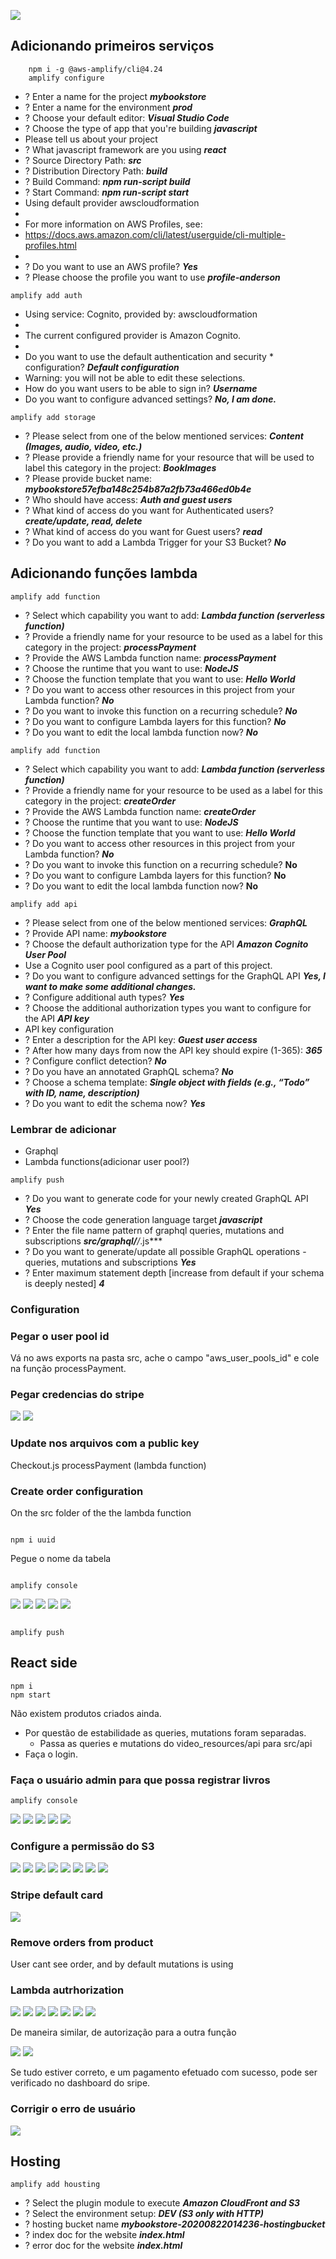 ![](docs/arc.png)

## Adicionando primeiros serviços

```shell
    npm i -g @aws-amplify/cli@4.24
    amplify configure
```


* ? Enter a name for the project ***mybookstore***
* ? Enter a name for the environment ***prod***
* ? Choose your default editor: ***Visual Studio Code***
* ? Choose the type of app that you're building ***javascript***
* Please tell us about your project
* ? What javascript framework are you using ***react***
* ? Source Directory Path:  ***src***
* ? Distribution Directory Path: ***build***
* ? Build Command:  ***npm run-script build***
* ? Start Command: ***npm run-script start***
* Using default provider  awscloudformation
* 
* For more information on AWS Profiles, see:
* https://docs.aws.amazon.com/cli/latest/userguide/cli-multiple-profiles.html
* 
* ? Do you want to use an AWS profile? ***Yes***
* ? Please choose the profile you want to use ***profile-anderson***

```shell
amplify add auth
```

* Using service: Cognito, provided by: awscloudformation
*  
*  The current configured provider is Amazon Cognito. 
*  
*  Do you want to use the default authentication and security * configuration? ***Default configuration***
*  Warning: you will not be able to edit these selections. 
*  How do you want users to be able to sign in? ***Username***
*  Do you want to configure advanced settings? ***No, I am done.***

```shell
amplify add storage
```
* ? Please select from one of the below mentioned services: ***Content (Images, audio, video, etc.)***
* ? Please provide a friendly name for your resource that will be used to label this category in the project: ***BookImages***
* ? Please provide bucket name: ***mybookstore57efba148c254b87a2fb73a466ed0b4e***
* ? Who should have access: ***Auth and guest users***
* ? What kind of access do you want for Authenticated users? ***create/update, read, delete***
* ? What kind of access do you want for Guest users? ***read***
* ? Do you want to add a Lambda Trigger for your S3 Bucket? ***No***

## Adicionando funções lambda

```shell
amplify add function
```
* ? Select which capability you want to add: ***Lambda function (serverless function)***
* ? Provide a friendly name for your resource to be used as a label for this category in the project: ***processPayment***
* ? Provide the AWS Lambda function name: ***processPayment***
* ? Choose the runtime that you want to use: ***NodeJS***
* ? Choose the function template that you want to use: ***Hello World***
* ? Do you want to access other resources in this project from your Lambda function? ***No***
* ? Do you want to invoke this function on a recurring schedule? ***No***
* ? Do you want to configure Lambda layers for this function? ***No***
* ? Do you want to edit the local lambda function now? ***No***

```shell
amplify add function
```
* ? Select which capability you want to add: ***Lambda function (serverless function)***
* ? Provide a friendly name for your resource to be used as a label for this category in the project: ***createOrder***
* ? Provide the AWS Lambda function name: ***createOrder***
* ? Choose the runtime that you want to use: ***NodeJS***
* ? Choose the function template that you want to use: ***Hello World***
* ? Do you want to access other resources in this project from your Lambda function? ***No***
* ? Do you want to invoke this function on a recurring schedule? **No**
* ? Do you want to configure Lambda layers for this function? **No**
* ? Do you want to edit the local lambda function now? **No**

```shell
amplify add api
```
* ? Please select from one of the below mentioned services: ***GraphQL***
* ? Provide API name: ***mybookstore***
* ? Choose the default authorization type for the API ***Amazon Cognito User Pool***
* Use a Cognito user pool configured as a part of this project.
* ? Do you want to configure advanced settings for the GraphQL API ***Yes, I want to make some additional changes.***
* ? Configure additional auth types? ***Yes***
* ? Choose the additional authorization types you want to configure for the API ***API key***
* API key configuration
* ? Enter a description for the API key: ***Guest user access*** 
* ? After how many days from now the API key should expire (1-365): ***365***
* ? Configure conflict detection? ***No***
* ? Do you have an annotated GraphQL schema? ***No***
* ? Choose a schema template: ***Single object with fields (e.g., “Todo” with ID, name, description)***
* ? Do you want to edit the schema now? ***Yes***

### Lembrar de adicionar

* Graphql
* Lambda functions(adicionar user pool?)

```shell
amplify push
```

* ? Do you want to generate code for your newly created GraphQL API ***Yes***
* ? Choose the code generation language target ***javascript***
* ? Enter the file name pattern of graphql queries, mutations and subscriptions ***src/graphql/**/*.js***
* ? Do you want to generate/update all possible GraphQL operations - queries, mutations and subscriptions ***Yes***
* ? Enter maximum statement depth [increase from default if your schema is deeply nested] ***4***

### Configuration

### Pegar o user pool id

Vá no aws exports na pasta src, ache o campo "aws_user_pools_id" e cole na função processPayment.  

### Pegar credencias do stripe

![](docs/stripe_get.png)
![](docs/stripe_keys.png)

### Update nos arquivos com a public key

Checkout.js
processPayment (lambda function)

### Create order configuration

On the src folder of the the lambda function

```shell

npm i uuid

```
Pegue o nome da tabela 

```shell

amplify console

```
![](docs/20200821182012.png)
![](docs/20200821182056.png)
![](docs/20200821182133.png)
![](docs/20200821182258.png)
![](docs/20200821182341.png)

```shell

amplify push

```

## React side

```shell
npm i 
npm start
```

Não existem produtos criados ainda.

* Por questão de estabilidade as queries, mutations foram separadas. 
    * Passa as queries e mutations do video_resources/api para src/api
* Faça o login.

### Faça o usuário admin para que possa registrar livros

```shell
amplify console
```

![](docs/20200821214340.png)
![](docs/20200821214432.png)
![](docs/20200821214518.png)
![](docs/20200821214604.png)
![](docs/20200821214823.png)

### Configure a permissão do S3

![](docs/20200821221045.png)
![](docs/20200821221123.png)
![](docs/20200821221138.png)
![](docs/20200821221253.png)
![](docs/20200821221411.png)
![](docs/20200821221519.png)
![](docs/20200821221603.png)
![](docs/20200821221724.png)

### Stripe default card

![](docs/20200822011051.png)

### Remove orders from product

User cant see order, and by default mutations is using

### Lambda autrhorization

![](docs/20200822011646.png)
![](docs/20200822011742.png)
![](docs/20200822011800.png)
![](docs/20200822011858.png)
![](docs/20200822011933.png)
![](docs/20200822012011.png)
![](docs/20200822012129.png)

De maneira similar, de autorização para a outra função

![](docs/20200822012808.png)
![](docs/20200822012851.png)

Se tudo estiver correto, e um pagamento efetuado com sucesso, pode ser verificado no dashboard do sripe.

### Corrigir o erro de usuário

![](docs/20200822013647.png)

## Hosting

```shell
amplify add housting
```

* ? Select the plugin module to execute ***Amazon CloudFront and S3***
* ? Select the environment setup: ***DEV (S3 only with HTTP)***
* ? hosting bucket name ***mybookstore-20200822014236-hostingbucket***
* ? index doc for the website ***index.html***
* ? error doc for the website ***index.html***
